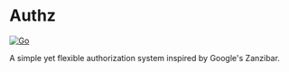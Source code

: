 # Authz

[![Go](https://github.com/itsabgr/authz/actions/workflows/go.yml/badge.svg)](https://github.com/itsabgr/authz/actions/workflows/go.yml)

A simple yet flexible authorization system inspired by Google's Zanzibar.
